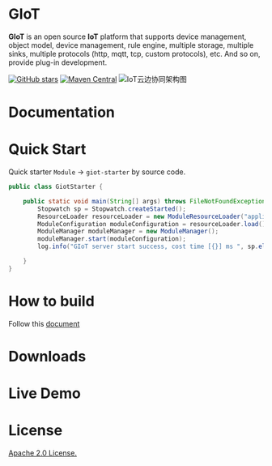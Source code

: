 GIoT
==========
**GIoT** is an open source **IoT** platform that supports device management, object model, device management, rule engine, multiple storage, multiple sinks, multiple protocols (http, mqtt, tcp, custom protocols), etc. And so on, provide plug-in development.

[![GitHub stars](https://img.shields.io/github/stars/GerryYuan/giot.svg?label=Stars&logo=github)](https://github.com/GerryYuan/giot)
[![Maven Central](https://img.shields.io/badge/License-Apache%202.0-blue.svg?label=license)](https://github.com/GerryYuan/giot/blob/master/LICENSE) 
![IoT云边协同架构图](https://user-images.githubusercontent.com/11907624/111753822-41009900-88d2-11eb-9018-3d37dd2a9493.png)

# Documentation
# Quick Start
Quick starter `Module` -> `giot-starter` by source code.
```java
public class GiotStarter {

    public static void main(String[] args) throws FileNotFoundException, ContainerConfigException, ContainerStartException {
        Stopwatch sp = Stopwatch.createStarted();
        ResourceLoader resourceLoader = new ModuleResourceLoader("application.yml");
        ModuleConfiguration moduleConfiguration = resourceLoader.load();
        ModuleManager moduleManager = new ModuleManager();
        moduleManager.start(moduleConfiguration);
        log.info("GIoT server start success, cost time [{}] ms ", sp.elapsed(TimeUnit.MILLISECONDS));

    }
}
```
# How to build
Follow this [document](docs/guides/How-to-build.md)
# Downloads
# Live Demo
# License
[Apache 2.0 License.](LICENSE)
